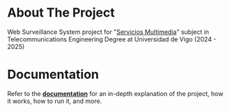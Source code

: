 # About The Project

Web Surveillance System project for "[Servicios Multimedia](https://secretaria.uvigo.gal/docnet-nuevo/guia_docent/?ensenyament=V05G306V01&assignatura=V05G306V01401&any_academic=2024_25)" subject in Telecommunications Engineering Degree at Universidad de Vigo (2024 - 2025)

# Documentation

Refer to the [**documentation**](docs/Documentation.pdf) for an in-depth explanation of the project, how it works, how to run it, and more.